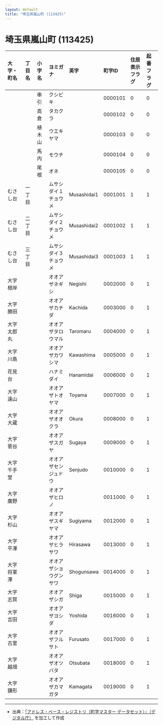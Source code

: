 ```yaml
---
layout: default
title: "埼玉県嵐山町 (113425)"
---
```


# 埼玉県嵐山町 (113425)

| 大字・町名 | 丁目名 | 小字名 | ヨミガナ | 英字 | 町字ID | 住居表示フラグ | 起番フラグ |
|:---|:---|:---|:---|:---|:---|:---|:---|
|  |  | 串引 | クシビキ |  | 0000101 | 0 | 0 |
|  |  | 高倉 | タカクラ |  | 0000102 | 0 | 0 |
|  |  | 植木山 | ウエキヤマ |  | 0000103 | 0 | 0 |
|  |  | 馬内 | モウチ |  | 0000104 | 0 | 0 |
|  |  | 尾根 | オネ |  | 0000105 | 0 | 0 |
| むさし台 | 一丁目 |  | ムサシダイ１チョウメ | Musashidai1 | 0001001 | 1 | 1 |
| むさし台 | 二丁目 |  | ムサシダイ２チョウメ | Musashidai2 | 0001002 | 1 | 1 |
| むさし台 | 三丁目 |  | ムサシダイ３チョウメ | Musashidai3 | 0001003 | 1 | 1 |
| 大字根岸 |  |  | オオアザネギシ | Negishi | 0002000 | 0 | 1 |
| 大字勝田 |  |  | オオアザカチダ | Kachida | 0003000 | 0 | 1 |
| 大字太郎丸 |  |  | オオアザタロウマル | Taromaru | 0004000 | 0 | 1 |
| 大字川島 |  |  | オオアザカワシマ | Kawashima | 0005000 | 0 | 1 |
| 花見台 |  |  | ハナミダイ | Hanamidai | 0006000 | 0 | 1 |
| 大字遠山 |  |  | オオアザトオヤマ | Toyama | 0007000 | 0 | 1 |
| 大字大蔵 |  |  | オオアザオオクラ | Okura | 0008000 | 0 | 1 |
| 大字菅谷 |  |  | オオアザスガヤ | Sugaya | 0009000 | 0 | 1 |
| 大字千手堂 |  |  | オオアザセンジュドウ | Senjudo | 0010000 | 0 | 1 |
| 大字廣野 |  |  | オオアザヒロノ |  | 0011000 | 0 | 1 |
| 大字杉山 |  |  | オオアザスギヤマ | Sugiyama | 0012000 | 0 | 1 |
| 大字平澤 |  |  | オオアザヒラサワ | Hirasawa | 0013000 | 0 | 1 |
| 大字将軍澤 |  |  | オオアザショウグンサワ | Shogunsawa | 0014000 | 0 | 1 |
| 大字志賀 |  |  | オオアザシガ | Shiga | 0015000 | 0 | 1 |
| 大字吉田 |  |  | オオアザヨシダ | Yoshida | 0016000 | 0 | 1 |
| 大字古里 |  |  | オオアザフルサト | Furusato | 0017000 | 0 | 1 |
| 大字越畑 |  |  | オオアザオツバタ | Otsubata | 0018000 | 0 | 1 |
| 大字鎌形 |  |  | オオアザカマガタ | Kamagata | 0019000 | 0 | 1 |

---

- 出典：[「アドレス・ベース・レジストリ（町字マスター データセット）』（デジタル庁）](https://www.digital.go.jp/policies/base_registry_address/) を加工して作成
